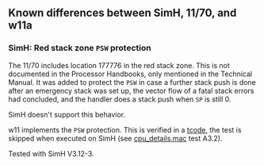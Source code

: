## Known differences between SimH, 11/70, and w11a

### SimH: Red stack zone `PSW` protection

The 11/70 includes location 177776 in the red stack zone. This is not
documented in the Processor Handbooks, only mentioned in the Technical
Manual. It was added to protect the `PSW` in case a further stack push
is done after an emergency stack was set up, the vector flow of a fatal
stack errors had concluded, and the handler does a stack push when `SP`
is still 0.

SimH doesn't support this behavior.

w11 implements the `PSW` protection. This is verified in a
[tcode](../tools/tcode/README.md), the test is skipped when executed on SimH
(see [cpu_details.mac](../tools/tcode/cpu_details.mac) test A3.2).

Tested with SimH V3.12-3.
